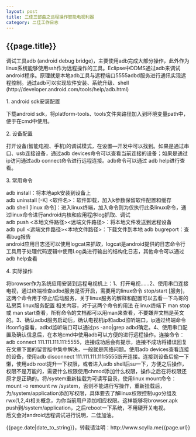 ```yaml
---
layout: post
title: 二佳三部曲之远程操作智能电视利器
category: 二佳工作日志
---
```

<h2>{{page.title}}</h2>
<p>调试工具adb (android debug bridge)，主要使用adb完成大部分操作，此外作为linux系统能够使用ssh作为远程操作的工具。Eclipse中DDMS通过adb来调试android程序。原理就是本地adb工具与远程端口5555adbd服务进行通讯实现远程控制。通过adb可以实现软件安装、系统升级、shell (http://developer.android.com/tools/help/adb.html)</p>
<p>1. android sdk安装配置</p>
<p>下载android sdk，将platform-tools、tools文件夹路径加入到环境变量path中，便于在cmd中使用。</p>
<p>2. 设备配置</p>
<p>打开设备(智能电视、手机)的调试模式，在设置—开发中可以找到。如果是通过串口、usb连接设备，通过adb devices命令可以查看当前连接的设备；如果是通过ip访问通过adb connect命令进行远程连接。adb命令可以通过 adb help进行查看。</p>
<p>3. 常用命令</p>
<p>
	adb install：将本地apk安装到设备上</br>
	adb uninstall [-K] &lt;软件名&gt;：软件卸载，加入k参数保留软件配置和缓存</br>
	adb shell [linux 命令]：进入linux终端，加入命令则为仅执行此条linux命令，通过linux命令进行android内核和应用程序log抓取、调试</br>
	adb push &lt;本地文件路径&gt;&lt;远端文件路径&gt;：将本地文件发送到远程设备</br>
	adb pull &lt;远端文件路径&gt;&lt;本地文件路径&gt;：下载文件到本地
	adb bugreport：查看bug报告</br>
	android应用日志还可以使用logcat来抓取，logcat是android提供的日志命令行工具用于处理代码逻辑中使用Log类进行输出的结构化日志，其他命令可以通过adb help查看
</p>
<p>4. 实际操作</p>
<p>
	将browser作为系统应用安装到远程电视机上：1、打开电视……2、使用串口连接电视，通过终端检查adbd服务是否开启，需要用的linux命令 stop/start [服务]，这两个命令用于停止/启动服务，关于linux服务的解释和配置可以去看一下鸟哥的私房菜 linux服务配置 相关内容，对于这两个命令的用法 在linux终端下 man stop 或 man start查看，所有命令的文档都可以用man来查看，不要嫌弃文档是英文的。3、确认adbd服务启动后，确认电视机ip和adbd监听端口，ip通过终端命令ifconfig查看，adbd监听端口可以通过ps -ano|grep adbd确定。4、使用串口配置及确认信息后，在本地cmd中使用adb可以方便的进行远程操作。连接命令：adb connect 111.111.111.111:5555，连接成功后会有提示，连接不成功将错误回复在文章下面的留言版中集中解决，一般就是网络问题。使用adb devices查看连接的设备，使用adb disconnect 111.111.111.111:5555断开连接。连接到设备后偷一下懒，使用adb root提升一下权限，或者进入adb shell后su一下，方便之后操作，权限不是万能的，需要什么权限使用chmod添加什么权限，操作之后在将权限还原才是正确的。将/system重新挂载为可读写目录，使用linux mount命令：mount -o remount rw /system，否则不能进行写操作，重新挂载后，为/system/application添加写权限，具体要去了解linux权限控制ugo分组及rwx(1,2,4)相关概念，为你当前用户添加相应权限。这样能够将browser.apk push到/system/application，之后reboot一下系统，不用硬开关电视。</br>
	后文会对android远程调试进行说明，二佳加油。
</p>
<p>{{page.date|date_to_string}}，转载请注明：http://www.scylla.me{{page.url}}</p>